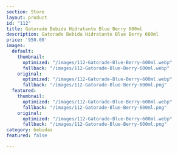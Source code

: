 ```yaml
---
section: Store
layout: product
id: "112"
title: Gatorade Bebida Hidratante Blue Berry 600ml
description: Gatorade Bebida Hidratante Blue Berry 600ml
price: '950.00'
images:
  default:
    thumbnail:
      optimized: "/images/112-Gatorade-Blue-Berry-600ml.webp"
      fallback: "/images/112-Gatorade-Blue-Berry-600ml.webp"
    original:
      optimized: "/images/112-Gatorade-Blue-Berry-600ml.webp"
      fallback: "/images/112-Gatorade-Blue-Berry-600ml.png"
  featured:
    thumbnail:
      optimized: "/images/112-Gatorade-Blue-Berry-600ml.webp"
      fallback: "/images/112-Gatorade-Blue-Berry-600ml.png"
    original:
      optimized: "/images/112-Gatorade-Blue-Berry-600ml.webp"
      fallback: "/images/112-Gatorade-Blue-Berry-600ml.png"
category: bebidas
featured: false

---
```

